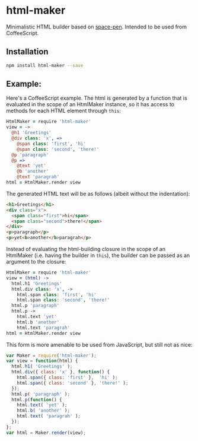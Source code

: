 # html-maker

 Minimalistic HTML builder based on
[space-pen](https://github.com/atom-archive/space-pen).
Intended to be used from CoffeeScript.

## Installation

```bash
npm install html-maker --save
```

## Example:

Here's a CoffeeScript example. The html is generated by a function
that is evaluated in the scope of an HtmlMaker instance, so
it has access to methods for each HTML element through `this`:

```coffee
HtmlMaker = require 'html-maker'
view = ->
  @h1 'Greetings'
  @div class: 'x', =>
    @span class: 'first', 'hi'
    @span class: 'second', 'there!'
  @p 'paragraph'
  @p =>
    @text 'yet'
    @b 'another'
    @text 'paragrah'
html = HtmlMaker.render view
```

The generated HTML text will be as follows (albeit without the indentation):

```html
<h1>Greetings</h1>
<div class="x">
  <span class="first">hi</span>
  <span class="second">there!</span>
</div>
<p>paragraph</p>
<p>yet<b>another</b>paragrah</p>
```

Instead of evaluating the html-building closure in the
scope of an HtmlMaker (i.e. having the builder in `this`),
the builder can be passed as an argument to the closure:

```coffee
HtmlMaker = require 'html-maker'
view = (html) ->
  html.h1 'Greetings'
  html.div class: 'x', ->
    html.span class: 'first', 'hi'
    html.span class: 'second', 'there!'
  html.p 'paragraph'
  html.p ->
    html.text 'yet'
    html.b 'another'
    html.text 'paragrah'
html = HtmlMaker.render view
```

This form is more amenable to be used from JavaScript, but
still not as nice:

```javascript
var Maker = require('html-maker');
var view = function(html) {
  html.h1( 'Greetings' );
  html.div({ class: 'x' }, function() {
    html.span({ class: 'first' },  'hi' );
    html.span({ class: 'second' }, 'there!' );
  });
  html.p( 'paragraph' );
  html.p(function() {
    html.text( 'yet' );
    html.b( 'another' );
    html.text( 'paragrah' );
  });
};
var html = Maker.render(view);
```
